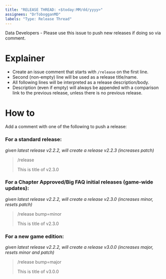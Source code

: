 ```yaml
---
title: "RELEASE THREAD: <$today:MM/dd/yyyy>"
assignees: "DrTobogganMD"
labels: "Type: Release Thread"
---
```

Data Developers - Please use this issue to push new releases if doing so via comment.

# Explainer

- Create an issue comment that starts with `/release` on the first line.
- Second (non-empty) line will be used as a release title/name.
- All following lines will be interpreted as a release description/body.
- Description (even if empty) will always be appended with a comparison link to the previous release, unless there is no previous release.

# How to

Add a comment with one of the following to push a release:

### For a standard release:
*given latest release v2.2.2, will create a release v2.2.3 (increases patch)*
> /release
>
> This is title of v2.3.0

### For a Chapter Approved/Big FAQ initial releases (game-wide updates):
*given latest release v2.2.2, will create a release v2.3.0 (increases minor, resets patch)*
> /release bump=minor
>
> This is title of v2.3.0

### For a new game edition:
*given latest release v2.2.2, will create a release v3.0.0 (increases major, resets minor and patch)*
> /release bump=major
>
> This is title of v3.0.0
